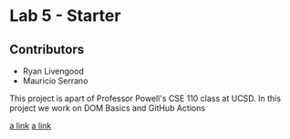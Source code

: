 # Lab 5 - Starter
## Contributors
- Ryan Livengood
- Mauricio Serrano
  
This project is apart of Professor Powell's CSE 110 class at UCSD. In this project we work on DOM Basics and GitHub Actions

[a link](https://github.com/Waterblokey/Lab5_Starter/expose.html)
[a link](https://github.com/Waterblokey/Lab5_Starter/explore.html)
